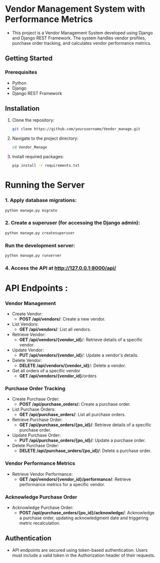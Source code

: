 # Vendor Management System with Performance Metrics
- This project is a Vendor Management System developed using Django and Django REST Framework. The system handles vendor profiles, purchase order tracking, and calculates vendor performance metrics.
## Getting Started

### Prerequisites

- Python 
- Django
- Django REST Framework

## Installation

1. Clone the repository:

   ```bash
   git clone https://github.com/yourusername/Vendor_manage.git
   ```

2. Navigate to the project directory:
   ```bash
   cd Vendor_Manage
   ```

3. Install required packages:
   ```bash
   pip install -r requirements.txt
   ```

# Running the Server
 ### 1. Apply database migrations:
  ```bash
  python manage.py migrate
  ```
 ### 2. Create a superuser (for accessing the Django admin):
 ```bash
 python manage.py createsuperuser
 ```
 ### Run the development server:
 ```bash
 python manage.py runserver
 ```
 ### 4. Access the API at http://127.0.0.1:8000/api/

# API Endpoints :
### Vendor Management
 - Create Vendor:
   - **POST /api/vendors/**: Create a new vendor.
 - List Vendors:
   - **GET /api/vendors/**: List all vendors.
 - Retrieve Vendor:
   - **GET /api/vendors/{vendor_id}**/: Retrieve details of a specific vendor.
 - Update Vendor:
   - **PUT /api/vendors/{vendor_id}**/: Update a vendor's details.
 - Delete Vendor:
   - **DELETE /api/vendors/{vendor_id}**/: Delete a vendor.
 - Get all orders of a specific vendor
   - **GET /api/vendors/{vendor_id}**/orders
### Purchase Order Tracking
- Create Purchase Order:
   - **POST /api/purchase_orders/:** Create a purchase order.
- List Purchase Orders:
   - **GET /api/purchase_orders/**: List all purchase orders.
- Retrieve Purchase Order:
  - **GET /api/purchase_orders/{po_id}/**: Retrieve details of a specific purchase order.
- Update Purchase Order:
  - **PUT /api/purchase_orders/{po_id}/**: Update a purchase order.
- Delete Purchase Order:
  - **DELETE /api/purchase_orders/{po_id}/**: Delete a purchase order.
### Vendor Performance Metrics
- Retrieve Vendor Performance:
  - **GET /api/vendors/{vendor_id}/performance/**: Retrieve performance metrics for a specific vendor.
### Acknowledge Purchase Order
- Acknowledge Purchase Order:
  - **POST /api/purchase_orders/{po_id}/acknowledge/**: Acknowledge a purchase order, updating acknowledgment date and triggering metric recalculation.
 ## Authentication
- API endpoints are secured using token-based authentication. Users must include a valid token in the Authorization header of their requests.
   
